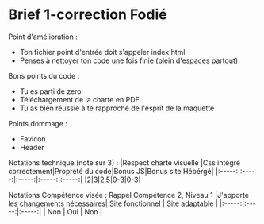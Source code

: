 # Brief 1-correction Fodié

Point d'amélioration : 
- Ton fichier point d'entrée doit s'appeler index.html
- Penses à nettoyer ton code une fois finie (plein d'espaces partout)

Bons points du code : 
- Tu es parti de zero 
- Téléchargement de la charte en PDF
- Tu as bien réussie à te rapproché de l'esprit de la maquette 

Points dommage :
- Favicon
- Header

Notations technique (note sur 3) : 
|Respect charte visuelle |Css intégré correctement|Proprété du code|Bonus JS|Bonus site Hébérgé|
|:-----:|:-----:|:-----:|:-----:|:-----:|
|2|3|2,5|0-3|0-3|

Notations Compétence visée : Rappel Compétence 2, Niveau 1 
|J'apporte les changements nécessaires| Site fonctionnel | Site adaptable |
|:-----:|:-----:|:-----:|
| Non | Oui | Non | 
